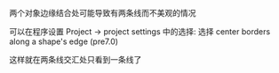 两个对象边缘结合处可能导致有两条线而不美观的情况

可以在程序设置 Project -> project settings 中的选择:
选择 center borders along a shape's edge (pre7.0)

这样就在两条线交汇处只看到一条线了